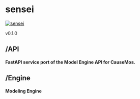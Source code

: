 # sensei
[![sensei](https://github.com/dojo-modeling/sensei/actions/workflows/docker-publish.yaml/badge.svg)](https://github.com/dojo-modeling/sensei/actions/workflows/docker-publish.yaml)

v0.1.0

## /API

#### FastAPI service port of the Model Engine API for CauseMos.

## /Engine

#### Modeling Engine
